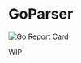 # GoParser

[![Go Report Card](https://goreportcard.com/badge/github.com/SharkEzz/goparser)](https://goreportcard.com/report/github.com/SharkEzz/goparser)

WIP